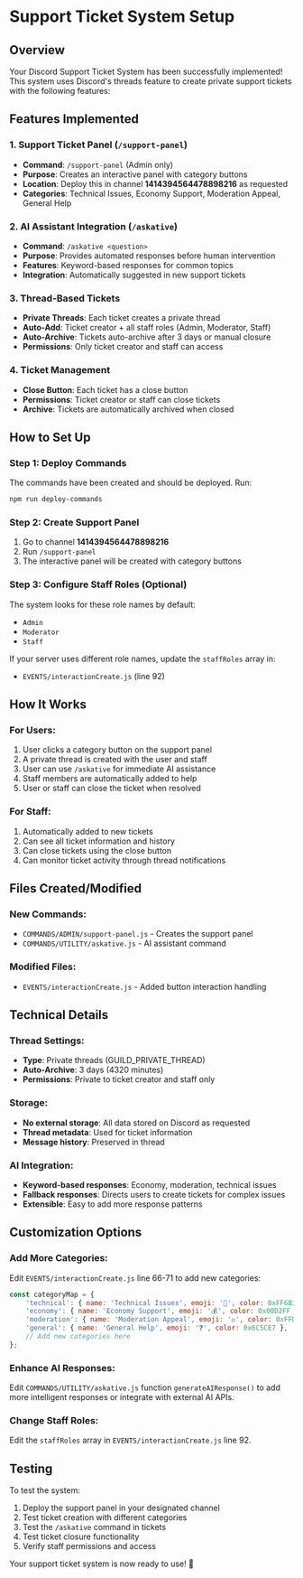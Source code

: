 # Support Ticket System Setup

## Overview
Your Discord Support Ticket System has been successfully implemented! This system uses Discord's threads feature to create private support tickets with the following features:

## Features Implemented

### 1. Support Ticket Panel (`/support-panel`)
- **Command**: `/support-panel` (Admin only)
- **Purpose**: Creates an interactive panel with category buttons
- **Location**: Deploy this in channel **1414394564478898216** as requested
- **Categories**: Technical Issues, Economy Support, Moderation Appeal, General Help

### 2. AI Assistant Integration (`/askative`)
- **Command**: `/askative <question>`
- **Purpose**: Provides automated responses before human intervention
- **Features**: Keyword-based responses for common topics
- **Integration**: Automatically suggested in new support tickets

### 3. Thread-Based Tickets
- **Private Threads**: Each ticket creates a private thread
- **Auto-Add**: Ticket creator + all staff roles (Admin, Moderator, Staff)
- **Auto-Archive**: Tickets auto-archive after 3 days or manual closure
- **Permissions**: Only ticket creator and staff can access

### 4. Ticket Management
- **Close Button**: Each ticket has a close button
- **Permissions**: Ticket creator or staff can close tickets
- **Archive**: Tickets are automatically archived when closed

## How to Set Up

### Step 1: Deploy Commands
The commands have been created and should be deployed. Run:
```bash
npm run deploy-commands
```

### Step 2: Create Support Panel
1. Go to channel **1414394564478898216**
2. Run `/support-panel`
3. The interactive panel will be created with category buttons

### Step 3: Configure Staff Roles (Optional)
The system looks for these role names by default:
- `Admin`
- `Moderator` 
- `Staff`

If your server uses different role names, update the `staffRoles` array in:
- `EVENTS/interactionCreate.js` (line 92)

## How It Works

### For Users:
1. User clicks a category button on the support panel
2. A private thread is created with the user and staff
3. User can use `/askative` for immediate AI assistance
4. Staff members are automatically added to help
5. User or staff can close the ticket when resolved

### For Staff:
1. Automatically added to new tickets
2. Can see all ticket information and history
3. Can close tickets using the close button
4. Can monitor ticket activity through thread notifications

## Files Created/Modified

### New Commands:
- `COMMANDS/ADMIN/support-panel.js` - Creates the support panel
- `COMMANDS/UTILITY/askative.js` - AI assistant command

### Modified Files:
- `EVENTS/interactionCreate.js` - Added button interaction handling

## Technical Details

### Thread Settings:
- **Type**: Private threads (GUILD_PRIVATE_THREAD)
- **Auto-Archive**: 3 days (4320 minutes)
- **Permissions**: Private to ticket creator and staff only

### Storage:
- **No external storage**: All data stored on Discord as requested
- **Thread metadata**: Used for ticket information
- **Message history**: Preserved in thread

### AI Integration:
- **Keyword-based responses**: Economy, moderation, technical issues
- **Fallback responses**: Directs users to create tickets for complex issues
- **Extensible**: Easy to add more response patterns

## Customization Options

### Add More Categories:
Edit `EVENTS/interactionCreate.js` line 66-71 to add new categories:
```javascript
const categoryMap = {
    'technical': { name: 'Technical Issues', emoji: '🔧', color: 0xFF6B35 },
    'economy': { name: 'Economy Support', emoji: '💰', color: 0x00D2FF },
    'moderation': { name: 'Moderation Appeal', emoji: '⚖️', color: 0xFFD23F },
    'general': { name: 'General Help', emoji: '❓', color: 0x6C5CE7 },
    // Add new categories here
};
```

### Enhance AI Responses:
Edit `COMMANDS/UTILITY/askative.js` function `generateAIResponse()` to add more intelligent responses or integrate with external AI APIs.

### Change Staff Roles:
Edit the `staffRoles` array in `EVENTS/interactionCreate.js` line 92.

## Testing

To test the system:
1. Deploy the support panel in your designated channel
2. Test ticket creation with different categories
3. Test the `/askative` command in tickets
4. Test ticket closure functionality
5. Verify staff permissions and access

Your support ticket system is now ready to use! 🎫